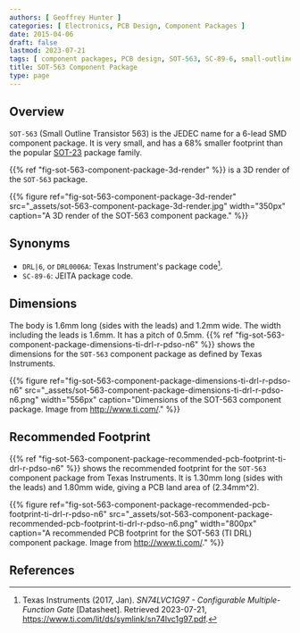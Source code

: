 ```yaml
---
authors: [ Geoffrey Hunter ]
categories: [ Electronics, PCB Design, Component Packages ]
date: 2015-04-06
draft: false
lastmod: 2023-07-21
tags: [ component packages, PCB design, SOT-563, SC-89-6, small-outline, transistor ]
title: SOT-563 Component Package
type: page
---
```


## Overview

`SOT-563` (Small Outline Transistor 563) is the JEDEC name for a 6-lead SMD component package. It is very small, and has a 68% smaller footprint than the popular [SOT-23](/pcb-design/component-packages/sot-23-component-package/) package family.

{{% ref "fig-sot-563-component-package-3d-render" %}} is a 3D render of the `SOT-563` package.

{{% figure ref="fig-sot-563-component-package-3d-render" src="_assets/sot-563-component-package-3d-render.jpg" width="350px" caption="A 3D render of the SOT-563 component package."  %}}

## Synonyms

* `DRL|6`, or `DRL0006A`: Texas Instrument's package code[^ti-sn74lvc1g97-configurable-gate-ds].
* `SC-89-6`: JEITA package code.

## Dimensions

The body is 1.6mm long (sides with the leads) and 1.2mm wide. The width including the leads is 1.6mm. It has a pitch of 0.5mm. {{% ref "fig-sot-563-component-package-dimensions-ti-drl-r-pdso-n6" %}} shows the dimensions for the `SOT-563` component package as defined by Texas Instruments.

{{% figure ref="fig-sot-563-component-package-dimensions-ti-drl-r-pdso-n6" src="_assets/sot-563-component-package-dimensions-ti-drl-r-pdso-n6.png" width="556px" caption="Dimensions of the SOT-563 component package. Image from http://www.ti.com/."  %}}

## Recommended Footprint

{{% ref "fig-sot-563-component-package-recommended-pcb-footprint-ti-drl-r-pdso-n6" %}} shows the recommended footprint for the `SOT-563` component package from Texas Instruments. It is 1.30mm long (sides with the leads) and 1.80mm wide, giving a PCB land area of \(2.34mm^2\).

{{% figure ref="fig-sot-563-component-package-recommended-pcb-footprint-ti-drl-r-pdso-n6" src="_assets/sot-563-component-package-recommended-pcb-footprint-ti-drl-r-pdso-n6.png" width="800px" caption="A recommended PCB footprint for the SOT-563 (TI DRL) component package. Image from http://www.ti.com/."  %}}

## References

[^ti-sn74lvc1g97-configurable-gate-ds]: Texas Instruments (2017, Jan). _SN74LVC1G97 - Configurable Multiple-Function Gate_ [Datasheet]. Retrieved 2023-07-21, https://www.ti.com/lit/ds/symlink/sn74lvc1g97.pdf.
